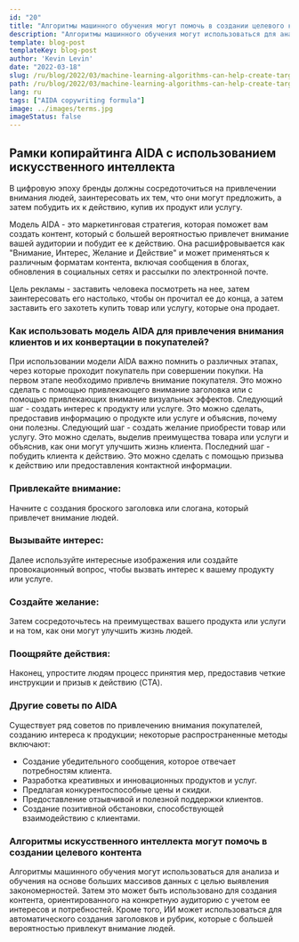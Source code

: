 ```yaml
---
id: "20"
title: "Алгоритмы машинного обучения могут помочь в создании целевого контента"
description: "Алгоритмы машинного обучения могут использоваться для анализа и обучения на основе больших массивов данных с целью выявления закономерностей. Затем это может быть использовано для создания контента, ориентированного на конкретную аудиторию на основе ее интересов. Используя машинное обучение, компании могут создавать контент, который будет более релевантным для их клиентов и поможет увеличить продажи."
template: blog-post
templateKey: blog-post
author: 'Kevin Levin'
date: "2022-03-18"
slug: /ru/blog/2022/03/machine-learning-algorithms-can-help-create-targeted-content
path: /ru/blog/2022/03/machine-learning-algorithms-can-help-create-targeted-content
lang: ru
tags: ["AIDA copywriting formula"]
image: ../images/terms.jpg
imageStatus: false
---
```

## Рамки копирайтинга AIDA с использованием искусственного интеллекта

В цифровую эпоху бренды должны сосредоточиться на привлечении внимания людей, заинтересовать их тем, что они могут предложить, а затем побудить их к действию, купив их продукт или услугу.

Модель AIDA - это маркетинговая стратегия, которая поможет вам создать контент, который с большей вероятностью привлечет внимание вашей аудитории и побудит ее к действию. Она расшифровывается как "Внимание, Интерес, Желание и Действие" и может применяться к различным форматам контента, включая сообщения в блогах, обновления в социальных сетях и рассылки по электронной почте.

Цель рекламы - заставить человека посмотреть на нее, затем заинтересовать его настолько, чтобы он прочитал ее до конца, а затем заставить его захотеть купить товар или услугу, которые она продает.

### Как использовать модель AIDA для привлечения внимания клиентов и их конвертации в покупателей?

При использовании модели AIDA важно помнить о различных этапах, через которые проходит покупатель при совершении покупки. На первом этапе необходимо привлечь внимание покупателя. Это можно сделать с помощью привлекающего внимание заголовка или с помощью привлекающих внимание визуальных эффектов. Следующий шаг - создать интерес к продукту или услуге. Это можно сделать, предоставив информацию о продукте или услуге и объяснив, почему они полезны. Следующий шаг - создать желание приобрести товар или услугу. Это можно сделать, выделив преимущества товара или услуги и объяснив, как они могут улучшить жизнь клиента. Последний шаг - побудить клиента к действию. Это можно сделать с помощью призыва к действию или предоставления контактной информации.

### Привлекайте внимание:

Начните с создания броского заголовка или слогана, который привлечет внимание людей.


### Вызывайте интерес:

Далее используйте интересные изображения или создайте провокационный вопрос, чтобы вызвать интерес к вашему продукту или услуге.

### Создайте желание:

Затем сосредоточьтесь на преимуществах вашего продукта или услуги и на том, как они могут улучшить жизнь людей.

### Поощряйте действия:


Наконец, упростите людям процесс принятия мер, предоставив четкие инструкции и призыв к действию (CTA).


### Другие советы по AIDA

Существует ряд советов по привлечению внимания покупателей, созданию интереса к продукции; некоторые распространенные методы включают:

- Создание убедительного сообщения, которое отвечает потребностям клиента.
- Разработка креативных и инновационных продуктов и услуг.
- Предлагая конкурентоспособные цены и скидки.
- Предоставление отзывчивой и полезной поддержки клиентов.
- Создание позитивной обстановки, способствующей взаимодействию с клиентами.

### Алгоритмы искусственного интеллекта могут помочь в создании целевого контента
Алгоритмы машинного обучения могут использоваться для анализа и обучения на основе больших массивов данных с целью выявления закономерностей. Затем это может быть использовано для создания контента, ориентированного на конкретную аудиторию с учетом ее интересов и потребностей. Кроме того, ИИ может использоваться для автоматического создания заголовков и рубрик, которые с большей вероятностью привлекут внимание людей.
